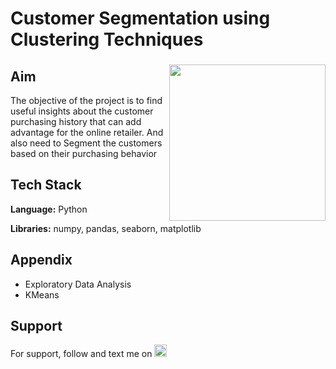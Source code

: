 # Customer Segmentation using Clustering Techniques

###

<img align="right" height="250" src="https://export-download.canva.com/j0g_k/DAFgolj0g_k/445/0/0010-254846893444301661.png?X-Amz-Algorithm=AWS4-HMAC-SHA256&X-Amz-Credential=AKIAJHKNGJLC2J7OGJ6Q%2F20230614%2Fus-east-1%2Fs3%2Faws4_request&X-Amz-Date=20230614T190235Z&X-Amz-Expires=73918&X-Amz-Signature=910f2feafe051ebef62e0334e3a2d48e8e8d6c4ea1a5677493eb3478c2d11454&X-Amz-SignedHeaders=host&response-content-disposition=attachment%3B%20filename%2A%3DUTF-8%27%27Climate%2520Change%2520Banner.png&response-expires=Thu%2C%2015%20Jun%202023%2015%3A34%3A33%20GMT"/>

###

## Aim

The objective of the project is to find useful insights about the customer purchasing history that can add advantage for the
online retailer. And also need to Segment the customers based on their purchasing behavior

## Tech Stack

**Language:** Python

**Libraries:** numpy, pandas, seaborn, matplotlib

## Appendix

* Exploratory Data Analysis
* KMeans

## Support

For support, follow and text me on </a>
    <a href="https://www.linkedin.com/in/tajamulk2/" target="_blank">
    <img src="https://img.shields.io/static/v1?message=LinkedIn&logo=linkedin&label=&color=0077B5&logoColor=white&labelColor=&style=plastic" height="20" alt="linkedin logo"  />
  </a>



